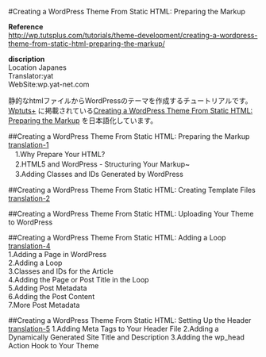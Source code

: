 ﻿#Creating a WordPress Theme From Static HTML: Preparing the Markup

**Reference**  
http://wp.tutsplus.com/tutorials/theme-development/creating-a-wordpress-theme-from-static-html-preparing-the-markup/

**discription**  
Location Japanes  
Translator:yat  
WebSite:wp.yat-net.com

静的なhtmlファイルからWordPressのテーマを作成するチュートリアルです。  
[Wptuts+](http://wp.tutsplus.com/) に掲載されている[Creating a WordPress Theme From Static HTML: Preparing the Markup](http://wp.tutsplus.com/tutorials/theme-development/creating-a-wordpress-theme-from-static-html-preparing-the-markup/) を日本語化しています。  
  

##Creating a WordPress Theme From Static HTML: Preparing the Markup
[translation-1](https://github.com/yat8823jp/tuts_wp_from_statichtml/blob/master/translation-1.md)   
　1.Why Prepare Your HTML?   
　2.HTML5 and WordPress - Structuring Your Markup~  
　3.Adding Classes and IDs Generated by WordPress

##Creating a WordPress Theme From Static HTML: Creating Template Files
[translation-2](https://github.com/yat8823jp/tuts_wp_from_statichtml/blob/master/translation-2.md)

##Creating a WordPress Theme From Static HTML: Uploading Your Theme to WordPress

##Creating a WordPress Theme From Static HTML: Adding a Loop  
[translation-4](https://github.com/yat8823jp/tuts_wp_from_statichtml/blob/master/translation-4.md)  
1.Adding a Page in WordPress  
2.Adding a Loop  
3.Classes and IDs for the Article  
4.Adding the Page or Post Title in the Loop  
5.Adding Post Metadata  
6.Adding the Post Content  
7.More Post Metadata  

##Creating a WordPress Theme From Static HTML: Setting Up the Header
[translation-5](https://github.com/yat8823jp/tuts_wp_from_statichtml/blob/master/translation-5.md)
1.Adding Meta Tags to Your Header File
2.Adding a Dynamically Generated Site Title and Description
3.Adding the wp_head Action Hook to Your Theme